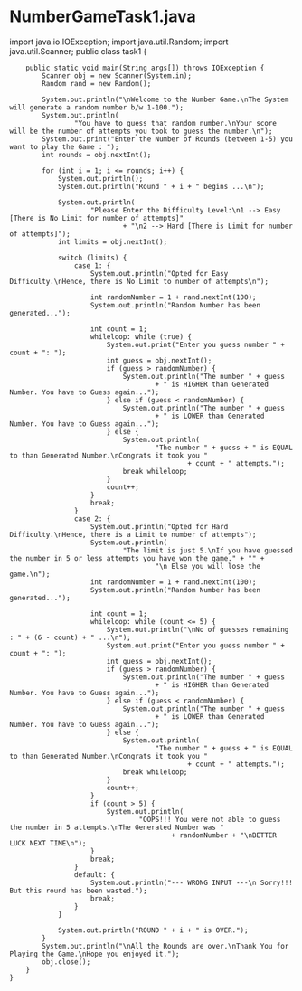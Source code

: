 # NumberGameTask1.java

import java.io.IOException;
import java.util.Random;
import java.util.Scanner;
public class task1 {

        public static void main(String args[]) throws IOException {
            Scanner obj = new Scanner(System.in);
            Random rand = new Random();

            System.out.println("\nWelcome to the Number Game.\nThe System will generate a random number b/w 1-100.");
            System.out.println(
                    "You have to guess that random number.\nYour score will be the number of attempts you took to guess the number.\n");
            System.out.print("Enter the Number of Rounds (between 1-5) you want to play the Game : ");
            int rounds = obj.nextInt();

            for (int i = 1; i <= rounds; i++) {
                System.out.println();
                System.out.println("Round " + i + " begins ...\n");

                System.out.println(
                        "Please Enter the Difficulty Level:\n1 --> Easy [There is No Limit for number of attempts]"
                                + "\n2 --> Hard [There is Limit for number of attempts]");
                int limits = obj.nextInt();

                switch (limits) {
                    case 1: {
                        System.out.println("Opted for Easy Difficulty.\nHence, there is No Limit to number of attempts\n");

                        int randomNumber = 1 + rand.nextInt(100);
                        System.out.println("Random Number has been generated...");

                        int count = 1;
                        whileloop: while (true) {
                            System.out.print("Enter you guess number " + count + ": ");
                            int guess = obj.nextInt();
                            if (guess > randomNumber) {
                                System.out.println("The number " + guess
                                        + " is HIGHER than Generated Number. You have to Guess again...");
                            } else if (guess < randomNumber) {
                                System.out.println("The number " + guess
                                        + " is LOWER than Generated Number. You have to Guess again...");
                            } else {
                                System.out.println(
                                        "The number " + guess + " is EQUAL to than Generated Number.\nCongrats it took you "
                                                + count + " attempts.");
                                break whileloop;
                            }
                            count++;
                        }
                        break;
                    }
                    case 2: {
                        System.out.println("Opted for Hard Difficulty.\nHence, there is a Limit to number of attempts");
                        System.out.println(
                                "The limit is just 5.\nIf you have guessed the number in 5 or less attempts you have won the game." + "" +
                                        "\n Else you will lose the game.\n");
                        int randomNumber = 1 + rand.nextInt(100);
                        System.out.println("Random Number has been generated...");

                        int count = 1;
                        whileloop: while (count <= 5) {
                            System.out.println("\nNo of guesses remaining : " + (6 - count) + " ...\n");
                            System.out.print("Enter you guess number " + count + ": ");
                            int guess = obj.nextInt();
                            if (guess > randomNumber) {
                                System.out.println("The number " + guess
                                        + " is HIGHER than Generated Number. You have to Guess again...");
                            } else if (guess < randomNumber) {
                                System.out.println("The number " + guess
                                        + " is LOWER than Generated Number. You have to Guess again...");
                            } else {
                                System.out.println(
                                        "The number " + guess + " is EQUAL to than Generated Number.\nCongrats it took you "
                                                + count + " attempts.");
                                break whileloop;
                            }
                            count++;
                        }
                        if (count > 5) {
                            System.out.println(
                                    "OOPS!!! You were not able to guess the number in 5 attempts.\nThe Generated Number was "
                                            + randomNumber + "\nBETTER LUCK NEXT TIME\n");
                        }
                        break;
                    }
                    default: {
                        System.out.println("--- WRONG INPUT ---\n Sorry!!! But this round has been wasted.");
                        break;
                    }
                }

                System.out.println("ROUND " + i + " is OVER.");
            }
            System.out.println("\nAll the Rounds are over.\nThank You for Playing the Game.\nHope you enjoyed it.");
            obj.close();
        }
    }




